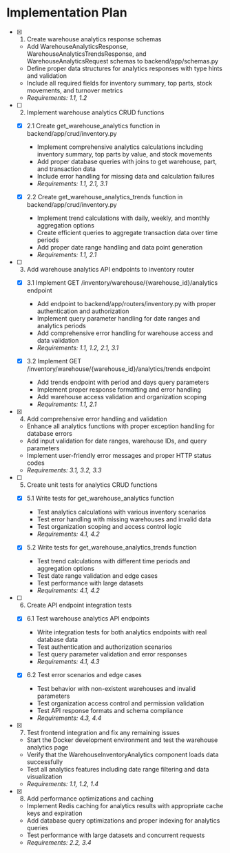 # Implementation Plan

- [x] 1. Create warehouse analytics response schemas





  - Add WarehouseAnalyticsResponse, WarehouseAnalyticsTrendsResponse, and WarehouseAnalyticsRequest schemas to backend/app/schemas.py
  - Define proper data structures for analytics responses with type hints and validation
  - Include all required fields for inventory summary, top parts, stock movements, and turnover metrics
  - _Requirements: 1.1, 1.2_

- [ ] 2. Implement warehouse analytics CRUD functions
  - [x] 2.1 Create get_warehouse_analytics function in backend/app/crud/inventory.py








    - Implement comprehensive analytics calculations including inventory summary, top parts by value, and stock movements
    - Add proper database queries with joins to get warehouse, part, and transaction data
    - Include error handling for missing data and calculation failures
    - _Requirements: 1.1, 2.1, 3.1_

  - [x] 2.2 Create get_warehouse_analytics_trends function in backend/app/crud/inventory.py





    - Implement trend calculations with daily, weekly, and monthly aggregation options
    - Create efficient queries to aggregate transaction data over time periods
    - Add proper date range handling and data point generation
    - _Requirements: 1.1, 2.1_

- [ ] 3. Add warehouse analytics API endpoints to inventory router
  - [x] 3.1 Implement GET /inventory/warehouse/{warehouse_id}/analytics endpoint






    - Add endpoint to backend/app/routers/inventory.py with proper authentication and authorization
    - Implement query parameter handling for date ranges and analytics periods
    - Add comprehensive error handling for warehouse access and data validation
    - _Requirements: 1.1, 1.2, 2.1, 3.1_

  - [x] 3.2 Implement GET /inventory/warehouse/{warehouse_id}/analytics/trends endpoint





    - Add trends endpoint with period and days query parameters
    - Implement proper response formatting and error handling
    - Add warehouse access validation and organization scoping
    - _Requirements: 1.1, 2.1_

- [x] 4. Add comprehensive error handling and validation





  - Enhance all analytics functions with proper exception handling for database errors
  - Add input validation for date ranges, warehouse IDs, and query parameters
  - Implement user-friendly error messages and proper HTTP status codes
  - _Requirements: 3.1, 3.2, 3.3_

- [ ] 5. Create unit tests for analytics CRUD functions
  - [x] 5.1 Write tests for get_warehouse_analytics function





    - Test analytics calculations with various inventory scenarios
    - Test error handling with missing warehouses and invalid data
    - Test organization scoping and access control logic
    - _Requirements: 4.1, 4.2_

  - [x] 5.2 Write tests for get_warehouse_analytics_trends function





    - Test trend calculations with different time periods and aggregation options
    - Test date range validation and edge cases
    - Test performance with large datasets
    - _Requirements: 4.1, 4.2_

- [ ] 6. Create API endpoint integration tests
  - [x] 6.1 Test warehouse analytics API endpoints





    - Write integration tests for both analytics endpoints with real database data
    - Test authentication and authorization scenarios
    - Test query parameter validation and error responses
    - _Requirements: 4.1, 4.3_

  - [x] 6.2 Test error scenarios and edge cases





    - Test behavior with non-existent warehouses and invalid parameters
    - Test organization access control and permission validation
    - Test API response formats and schema compliance
    - _Requirements: 4.3, 4.4_

- [x] 7. Test frontend integration and fix any remaining issues










  - Start the Docker development environment and test the warehouse analytics page
  - Verify that the WarehouseInventoryAnalytics component loads data successfully
  - Test all analytics features including date range filtering and data visualization
  - _Requirements: 1.1, 1.2, 1.4_

- [x] 8. Add performance optimizations and caching






  - Implement Redis caching for analytics results with appropriate cache keys and expiration
  - Add database query optimizations and proper indexing for analytics queries
  - Test performance with large datasets and concurrent requests
  - _Requirements: 2.2, 3.4_